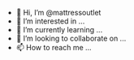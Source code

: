 - 👋 Hi, I’m @mattressoutlet
- 👀 I’m interested in ...
- 🌱 I’m currently learning ...
- 💞️ I’m looking to collaborate on ...
- 📫 How to reach me ...

<!---
mattressoutlet/mattressoutlet is a ✨ special ✨ repository because its `README.md` (this file) appears on your GitHub profile.
You can click the Preview link to take a look at your changes.
--->
